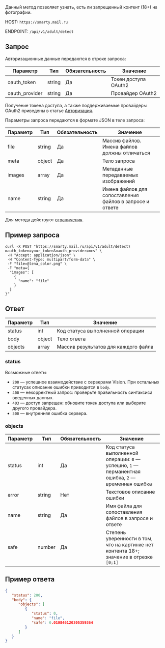 Данный метод позволяет узнать, есть ли запрещенный контент (18+) на фотографии.

HOST: `https://smarty.mail.ru`

ENDPOINT: `/api/v1/adult/detect`

## Запрос

Авторизационные данные передаются в строке запроса:

| Параметр       | Тип    | Обязательность | Значение             |
| -------------- | ------ | -------------- | -------------------- |
| oauth_token    | string | Да             | Токен доступа OAuth2 |
| oauth_provider | string | Да             | Провайдер OAuth2     |

<info>

Получение токена доступа, а также поддерживаемые провайдеры OAuth2 приведены в статье [Авторизация](../../vision-start/auth-vision).

</info>

Параметры запроса передаются в формате JSON в теле запроса:

| Параметр       | Тип    | Обязательность | Значение                                                 |
| -------------- | ------ | -------------- | -------------------------------------------------------- |
| file           | string | Да             | Массив файлов. Имена файлов должны отличаться            |
| meta           | object | Да             | Тело запроса                                             |
|  images        | array  | Да             | Метаданные передаваемых изображений                      |
|   name         | string | Да             | Имена файлов для сопоставления файлов в запросе и ответе|

<warn>

Для метода действуют [ограничения](../../vision-limits#obrabotka_izobrazheniy).

</warn>

## Пример запроса

```http
curl -X POST "https://smarty.mail.ru/api/v1/adult/detect?oauth_token=your_token&oauth_provider=mcs" \
 -H "Accept: application/json" \
 -H "Content-Type: multipart/form-data" \
 -F "file=@lena_color.png" \
 -F "meta={
  "images": [
    {
      "name": "file"
    }
  ]
}"
```

## Ответ

| Параметр      | Тип      | Значение                                                 |
| ------------- | -------- | -------------------------------------------------------- |
| status        | int      | Код статуса выполненной операции                         |
| body          | object   | Тело ответа                                              |
| objects       | array    | Массив результатов для каждого файла                     |

### status

Возможные ответы:

* `200` — успешное взаимодействие с серверами Vision. При остальных статусах описание ошибки приводится в `body`.
* `400` — некорректный запрос: проверьте правильность синтаксиса введенных данных.
* `403` — доступ запрещен: обновите токен доступа или выберите другого провайдера.
* `500` — внутренняя ошибка сервера.

### objects

| Параметр      | Тип      | Обязательность | Значение                                                 |
| ------------- | -------- |--------------- | -------------------------------------------------------- |
| status        | int      | Да             | Код статуса выполненной операции: `0` — успешно, `1` — перманентная ошибка, `2` — временная ошибка |
| error         | string   | Нет            | Текстовое описание ошибки                                |
| name          | string   | Да             | Имя файла для сопоставления файлов в запросе и ответе    |
| safe          | number   | Да             | Степень уверенности в том, что на картинке нет контента 18+; значение в отрезке `[0;1]` |

## Пример ответа

```json
{
   "status": 200,
   "body": {
      "objects": [
         {
            "status": 0,
            "name": "file",
            "safe": 0.010846120305359364
         }
      ]
   }
}
```
